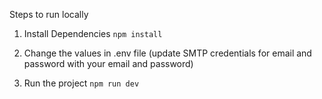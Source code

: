 Steps to run locally

1. Install Dependencies
`npm install`

2. Change the values in .env file (update SMTP credentials for email and password with your email and password)
3. Run the project
`npm run dev`
